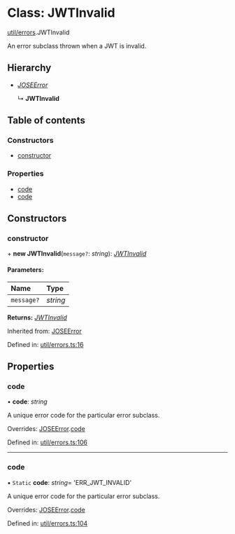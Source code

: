 # Class: JWTInvalid

[util/errors](../modules/util_errors.md).JWTInvalid

An error subclass thrown when a JWT is invalid.

## Hierarchy

* [*JOSEError*](util_errors.joseerror.md)

  ↳ **JWTInvalid**

## Table of contents

### Constructors

- [constructor](util_errors.jwtinvalid.md#constructor)

### Properties

- [code](util_errors.jwtinvalid.md#code)
- [code](util_errors.jwtinvalid.md#code)

## Constructors

### constructor

\+ **new JWTInvalid**(`message?`: *string*): [*JWTInvalid*](util_errors.jwtinvalid.md)

#### Parameters:

Name | Type |
:------ | :------ |
`message?` | *string* |

**Returns:** [*JWTInvalid*](util_errors.jwtinvalid.md)

Inherited from: [JOSEError](util_errors.joseerror.md)

Defined in: [util/errors.ts:16](https://github.com/panva/jose/blob/v3.11.0/src/util/errors.ts#L16)

## Properties

### code

• **code**: *string*

A unique error code for the particular error subclass.

Overrides: [JOSEError](util_errors.joseerror.md).[code](util_errors.joseerror.md#code)

Defined in: [util/errors.ts:106](https://github.com/panva/jose/blob/v3.11.0/src/util/errors.ts#L106)

___

### code

▪ `Static` **code**: *string*= 'ERR\_JWT\_INVALID'

A unique error code for the particular error subclass.

Overrides: [JOSEError](util_errors.joseerror.md).[code](util_errors.joseerror.md#code)

Defined in: [util/errors.ts:104](https://github.com/panva/jose/blob/v3.11.0/src/util/errors.ts#L104)
